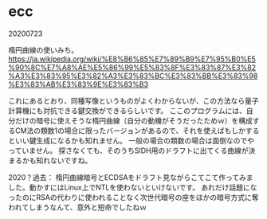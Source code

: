 # ecc

20200723

楕円曲線の使いみち。https://ja.wikipedia.org/wiki/%E8%B6%85%E7%89%B9%E7%95%B0%E5%90%8C%E7%A8%AE%E5%86%99%E5%83%8F%E3%83%87%E3%82%A3%E3%83%95%E3%82%A3%E3%83%BC%E3%83%BB%E3%83%98%E3%83%AB%E3%83%9E%E3%83%B3

これにあるとおり、同種写像というものがよくわからないが、この方法なら量子計算機にも対抗できる鍵交換ができるらしいです。
ここのプログラムには、自分だけの暗号に使えそうな楕円曲線（自分の動機がそうだったためｗ）を構成するCM法の類数1の場合に限ったバージョンがあるので、それを使えばもしかするといい鍵生成になるかも知れません。
一般の場合の類数の場合は面倒なのでやっていません。
探さなくても、そのうちSIDH用のドラフトに出てくる曲線が決まるかも知れないですね。

2020？過去：
楕円曲線暗号とECDSAをドラフト見ながらこてこて作ってみました。動かすにはLinux上でNTLを使わないといけないです。
あれだけ話題になったのにRSAの代わりに使われることなく次世代暗号の座をほかの暗号方式に奪われてしまうなんて、意外と短命でしたねｗ
